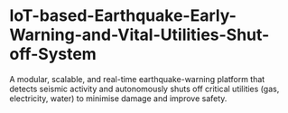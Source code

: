 # IoT-based-Earthquake-Early-Warning-and-Vital-Utilities-Shut-off-System
A modular, scalable, and real-time earthquake-warning platform that detects seismic activity and autonomously shuts off critical utilities (gas, electricity, water) to minimise damage and improve safety.
